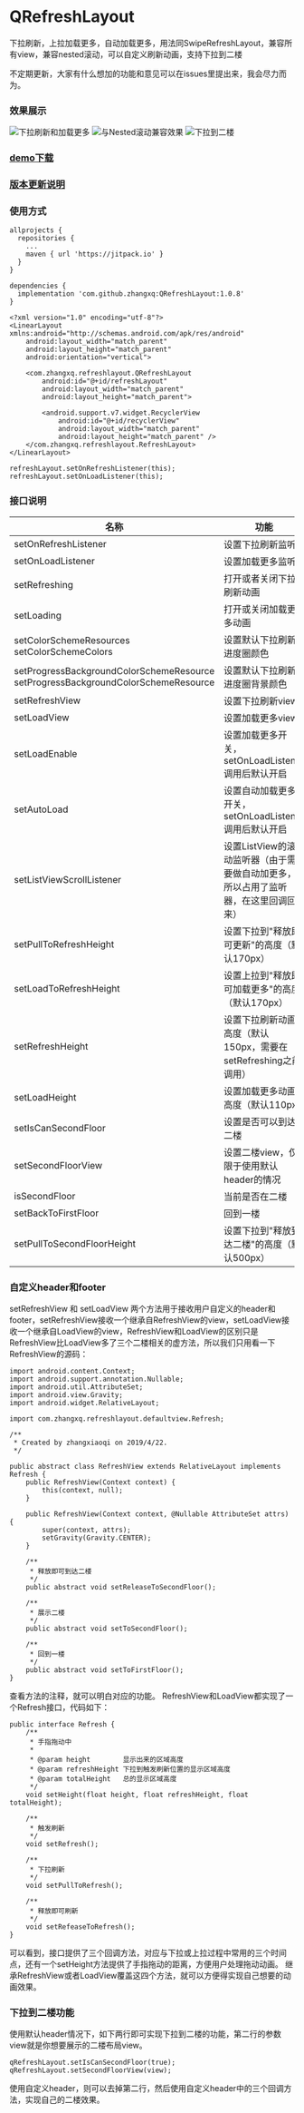 # QRefreshLayout
下拉刷新，上拉加载更多，自动加载更多，用法同SwipeRefreshLayout，兼容所有view，兼容nested滚动，可以自定义刷新动画，支持下拉到二楼

不定期更新，大家有什么想加的功能和意见可以在issues里提出来，我会尽力而为。
### 效果展示
![下拉刷新和加载更多](http://upload-images.jianshu.io/upload_images/6425806-82c42b4ac11b9ccf.gif?imageMogr2/auto-orient/strip)
![与Nested滚动兼容效果](http://upload-images.jianshu.io/upload_images/6425806-c7caf713a04bb54c.gif?imageMogr2/auto-orient/strip)
![下拉到二楼](https://upload-images.jianshu.io/upload_images/6425806-49cb4c2a398d843e.gif?imageMogr2/auto-orient/strip)
### [demo下载](https://github.com/zhangxq/QRefreshLayout/blob/master/app-release.apk)
### [版本更新说明](https://github.com/zhangxq/QRefreshLayout/releases)
### 使用方式
```
allprojects {
  repositories {
    ...
    maven { url 'https://jitpack.io' }
  }
}
```
```
dependencies {
  implementation 'com.github.zhangxq:QRefreshLayout:1.0.8'
}
```
```
<?xml version="1.0" encoding="utf-8"?>
<LinearLayout xmlns:android="http://schemas.android.com/apk/res/android"
    android:layout_width="match_parent"
    android:layout_height="match_parent"
    android:orientation="vertical">

    <com.zhangxq.refreshlayout.QRefreshLayout
        android:id="@+id/refreshLayout"
        android:layout_width="match_parent"
        android:layout_height="match_parent">

        <android.support.v7.widget.RecyclerView
            android:id="@+id/recyclerView"
            android:layout_width="match_parent"
            android:layout_height="match_parent" />
    </com.zhangxq.refreshlayout.RefreshLayout>
</LinearLayout>
```
```
refreshLayout.setOnRefreshListener(this);
refreshLayout.setOnLoadListener(this);
```
### 接口说明
|名称| 功能 |
|--|--|
| setOnRefreshListener | 设置下拉刷新监听 |
| setOnLoadListener | 设置加载更多监听|
| setRefreshing | 打开或者关闭下拉刷新动画 |
| setLoading | 打开或关闭加载更多动画 |
| setColorSchemeResources setColorSchemeColors | 设置默认下拉刷新进度圈颜色 |
| setProgressBackgroundColorSchemeResource setProgressBackgroundColorSchemeResource | 设置默认下拉刷新进度圈背景颜色 |
| setRefreshView | 设置下拉刷新view |
| setLoadView | 设置加载更多view |
| setLoadEnable | 设置加载更多开关， setOnLoadListener调用后默认开启 |
| setAutoLoad  |  设置自动加载更多开关，setOnLoadListener调用后默认开启 |
| setListViewScrollListener | 设置ListView的滚动监听器（由于需要做自动加更多，所以占用了监听器，在这里回调回来） |
| setPullToRefreshHeight | 设置下拉到"释放即可更新"的高度（默认170px） |
| setLoadToRefreshHeight | 设置上拉到"释放即可加载更多"的高度（默认170px） |
| setRefreshHeight | 设置下拉刷新动画高度（默认150px，需要在setRefreshing之前调用） |
| setLoadHeight | 设置加载更多动画高度（默认110px） |
| setIsCanSecondFloor | 设置是否可以到达二楼 |
| setSecondFloorView | 设置二楼view，仅限于使用默认header的情况 |
| isSecondFloor | 当前是否在二楼 |
| setBackToFirstFloor | 回到一楼 |
| setPullToSecondFloorHeight | 设置下拉到"释放到达二楼"的高度（默认500px） |
### 自定义header和footer
setRefreshView 和 setLoadView 两个方法用于接收用户自定义的header和footer，setRefreshView接收一个继承自RefreshView的view，setLoadView接收一个继承自LoadView的view，RefreshView和LoadView的区别只是RefreshView比LoadView多了三个二楼相关的虚方法，所以我们只用看一下RefreshView的源码：
```
import android.content.Context;
import android.support.annotation.Nullable;
import android.util.AttributeSet;
import android.view.Gravity;
import android.widget.RelativeLayout;

import com.zhangxq.refreshlayout.defaultview.Refresh;

/**
 * Created by zhangxiaoqi on 2019/4/22.
 */

public abstract class RefreshView extends RelativeLayout implements Refresh {
    public RefreshView(Context context) {
        this(context, null);
    }

    public RefreshView(Context context, @Nullable AttributeSet attrs) {
        super(context, attrs);
        setGravity(Gravity.CENTER);
    }

    /**
     * 释放即可到达二楼
     */
    public abstract void setReleaseToSecondFloor();

    /**
     * 展示二楼
     */
    public abstract void setToSecondFloor();

    /**
     * 回到一楼
     */
    public abstract void setToFirstFloor();
}
```
查看方法的注释，就可以明白对应的功能。
RefreshView和LoadView都实现了一个Refresh接口，代码如下：
```
public interface Refresh {
    /**
     * 手指拖动中
     *
     * @param height        显示出来的区域高度
     * @param refreshHeight 下拉到触发刷新位置的显示区域高度
     * @param totalHeight   总的显示区域高度
     */
    void setHeight(float height, float refreshHeight, float totalHeight);

    /**
     * 触发刷新
     */
    void setRefresh();

    /**
     * 下拉刷新
     */
    void setPullToRefresh();

    /**
     * 释放即可刷新
     */
    void setRefeaseToRefresh();
}
```
可以看到，接口提供了三个回调方法，对应与下拉或上拉过程中常用的三个时间点，还有一个setHeight方法提供了手指拖动的距离，方便用户处理拖动动画。
继承RefreshView或者LoadView覆盖这四个方法，就可以方便得实现自己想要的动画效果。
### 下拉到二楼功能
使用默认header情况下，如下两行即可实现下拉到二楼的功能，第二行的参数view就是你想要展示的二楼布局view。
```
qRefreshLayout.setIsCanSecondFloor(true);
qRefreshLayout.setSecondFloorView(view);
```
使用自定义header，则可以去掉第二行，然后使用自定义header中的三个回调方法，实现自己的二楼效果。
